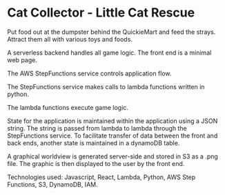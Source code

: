 # Cat Collector - Little Cat Rescue
Put food out at the dumpster behind the QuickieMart and feed the strays.
Attract them all with various toys and foods.




A serverless backend handles all game logic. The front end is a minimal web page.

The AWS StepFunctions service controls application flow.

The StepFunctions service makes calls to lambda functions written in python. 

The lambda functions execute game logic.

State for the application is maintained within the application using a JSON string. The string is passed from lambda to lambda through the StepFunctions service. To facilitate transfer of data between the front and back ends, another state is maintained in a dynamoDB table.

A graphical worldview is generated server-side and stored in S3 as a .png file. The graphic is then displayed to the user by the front end.


Technologies used: Javascript, React, Lambda, Python, AWS Step Functions, S3, DynamoDB, IAM.
